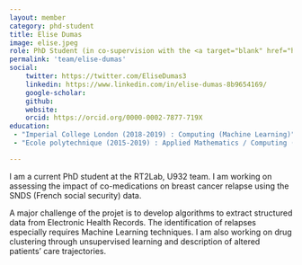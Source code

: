 ```yaml
---
layout: member
category: phd-student
title: Elise Dumas
image: elise.jpeg
role: PhD Student (in co-supervision with the <a target="blank" href="http://cbio.mines-paristech.fr/">CBIO</a>)
permalink: 'team/elise-dumas'
social:
    twitter: https://twitter.com/EliseDumas3
    linkedin: https://www.linkedin.com/in/elise-dumas-8b9654169/
    google-scholar:
    github:
    website:
    orcid: https://orcid.org/0000-0002-7877-719X
education:
 - "Imperial College London (2018-2019) : Computing (Machine Learning)"
 - "Ecole polytechnique (2015-2019) : Applied Mathematics / Computing (Big data track)"

---
```


I am a current PhD student at the RT2Lab, U932 team. I am working on assessing the impact of co-medications on breast cancer relapse using the SNDS (French social security) data.

A major challenge of the projet is to develop algorithms to extract structured data from Electronic Health Records. The identification of relapses especially requires Machine Learning techniques. I am also working on drug clustering through unsupervised learning and description of altered patients’ care trajectories.
